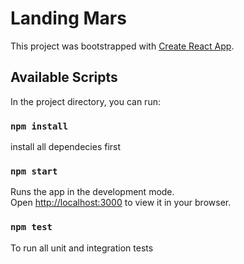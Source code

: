 # Landing Mars

This project was bootstrapped with [Create React App](https://github.com/facebook/create-react-app).

## Available Scripts

In the project directory, you can run:

### `npm install`
install all dependecies first 

### `npm start`
Runs the app in the development mode.\
Open [http://localhost:3000](http://localhost:3000) to view it in your browser.

### `npm test`

To run all unit and integration tests

